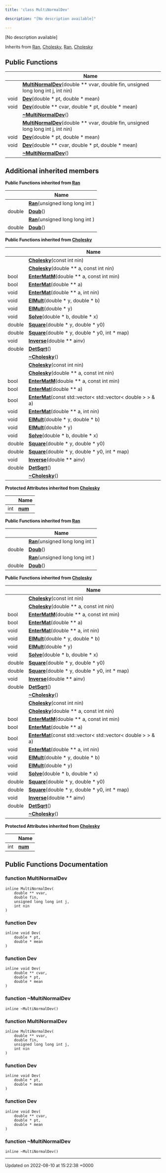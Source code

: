 ```yaml
---
title: 'class MultiNormalDev'

description: "[No description available]"

---
```









[No description available]

Inherits from [Ran](/documentation/code/gambit_2.2/classes/classran/), [Cholesky](/documentation/code/gambit_2.2/classes/classcholesky/), [Ran](/documentation/code/gambit_2.2/classes/classran/), [Cholesky](/documentation/code/gambit_2.2/classes/classcholesky/)

## Public Functions

|                | Name           |
| -------------- | -------------- |
| | **[MultiNormalDev](/documentation/code/gambit_2.2/classes/classmultinormaldev/#function-multinormaldev)**(double ** vvar, double fin, unsigned long long int j, int nin) |
| void | **[Dev](/documentation/code/gambit_2.2/classes/classmultinormaldev/#function-dev)**(double * pt, double * mean) |
| void | **[Dev](/documentation/code/gambit_2.2/classes/classmultinormaldev/#function-dev)**(double ** cvar, double * pt, double * mean) |
| | **[~MultiNormalDev](/documentation/code/gambit_2.2/classes/classmultinormaldev/#function-~multinormaldev)**() |
| | **[MultiNormalDev](/documentation/code/gambit_2.2/classes/classmultinormaldev/#function-multinormaldev)**(double ** vvar, double fin, unsigned long long int j, int nin) |
| void | **[Dev](/documentation/code/gambit_2.2/classes/classmultinormaldev/#function-dev)**(double * pt, double * mean) |
| void | **[Dev](/documentation/code/gambit_2.2/classes/classmultinormaldev/#function-dev)**(double ** cvar, double * pt, double * mean) |
| | **[~MultiNormalDev](/documentation/code/gambit_2.2/classes/classmultinormaldev/#function-~multinormaldev)**() |

## Additional inherited members

**Public Functions inherited from [Ran](/documentation/code/gambit_2.2/classes/classran/)**

|                | Name           |
| -------------- | -------------- |
| | **[Ran](/documentation/code/gambit_2.2/classes/classran/#function-ran)**(unsigned long long int ) |
| double | **[Doub](/documentation/code/gambit_2.2/classes/classran/#function-doub)**() |
| | **[Ran](/documentation/code/gambit_2.2/classes/classran/#function-ran)**(unsigned long long int ) |
| double | **[Doub](/documentation/code/gambit_2.2/classes/classran/#function-doub)**() |

**Public Functions inherited from [Cholesky](/documentation/code/gambit_2.2/classes/classcholesky/)**

|                | Name           |
| -------------- | -------------- |
| | **[Cholesky](/documentation/code/gambit_2.2/classes/classcholesky/#function-cholesky)**(const int nin) |
| | **[Cholesky](/documentation/code/gambit_2.2/classes/classcholesky/#function-cholesky)**(double ** a, const int nin) |
| bool | **[EnterMatM](/documentation/code/gambit_2.2/classes/classcholesky/#function-entermatm)**(double ** a, const int min) |
| bool | **[EnterMat](/documentation/code/gambit_2.2/classes/classcholesky/#function-entermat)**(double ** a) |
| void | **[EnterMat](/documentation/code/gambit_2.2/classes/classcholesky/#function-entermat)**(double ** a, int nin) |
| void | **[ElMult](/documentation/code/gambit_2.2/classes/classcholesky/#function-elmult)**(double * y, double * b) |
| void | **[ElMult](/documentation/code/gambit_2.2/classes/classcholesky/#function-elmult)**(double * y) |
| void | **[Solve](/documentation/code/gambit_2.2/classes/classcholesky/#function-solve)**(double * b, double * x) |
| double | **[Square](/documentation/code/gambit_2.2/classes/classcholesky/#function-square)**(double * y, double * y0) |
| double | **[Square](/documentation/code/gambit_2.2/classes/classcholesky/#function-square)**(double * y, double * y0, int * map) |
| void | **[Inverse](/documentation/code/gambit_2.2/classes/classcholesky/#function-inverse)**(double ** ainv) |
| double | **[DetSqrt](/documentation/code/gambit_2.2/classes/classcholesky/#function-detsqrt)**() |
| | **[~Cholesky](/documentation/code/gambit_2.2/classes/classcholesky/#function-~cholesky)**() |
| | **[Cholesky](/documentation/code/gambit_2.2/classes/classcholesky/#function-cholesky)**(const int nin) |
| | **[Cholesky](/documentation/code/gambit_2.2/classes/classcholesky/#function-cholesky)**(double ** a, const int nin) |
| bool | **[EnterMatM](/documentation/code/gambit_2.2/classes/classcholesky/#function-entermatm)**(double ** a, const int min) |
| bool | **[EnterMat](/documentation/code/gambit_2.2/classes/classcholesky/#function-entermat)**(double ** a) |
| bool | **[EnterMat](/documentation/code/gambit_2.2/classes/classcholesky/#function-entermat)**(const std::vector< std::vector< double > > & a) |
| void | **[EnterMat](/documentation/code/gambit_2.2/classes/classcholesky/#function-entermat)**(double ** a, int nin) |
| void | **[ElMult](/documentation/code/gambit_2.2/classes/classcholesky/#function-elmult)**(double * y, double * b) |
| void | **[ElMult](/documentation/code/gambit_2.2/classes/classcholesky/#function-elmult)**(double * y) |
| void | **[Solve](/documentation/code/gambit_2.2/classes/classcholesky/#function-solve)**(double * b, double * x) |
| double | **[Square](/documentation/code/gambit_2.2/classes/classcholesky/#function-square)**(double * y, double * y0) |
| double | **[Square](/documentation/code/gambit_2.2/classes/classcholesky/#function-square)**(double * y, double * y0, int * map) |
| void | **[Inverse](/documentation/code/gambit_2.2/classes/classcholesky/#function-inverse)**(double ** ainv) |
| double | **[DetSqrt](/documentation/code/gambit_2.2/classes/classcholesky/#function-detsqrt)**() |
| | **[~Cholesky](/documentation/code/gambit_2.2/classes/classcholesky/#function-~cholesky)**() |

**Protected Attributes inherited from [Cholesky](/documentation/code/gambit_2.2/classes/classcholesky/)**

|                | Name           |
| -------------- | -------------- |
| int | **[num](/documentation/code/gambit_2.2/classes/classcholesky/#variable-num)**  |

**Public Functions inherited from [Ran](/documentation/code/gambit_2.2/classes/classran/)**

|                | Name           |
| -------------- | -------------- |
| | **[Ran](/documentation/code/gambit_2.2/classes/classran/#function-ran)**(unsigned long long int ) |
| double | **[Doub](/documentation/code/gambit_2.2/classes/classran/#function-doub)**() |
| | **[Ran](/documentation/code/gambit_2.2/classes/classran/#function-ran)**(unsigned long long int ) |
| double | **[Doub](/documentation/code/gambit_2.2/classes/classran/#function-doub)**() |

**Public Functions inherited from [Cholesky](/documentation/code/gambit_2.2/classes/classcholesky/)**

|                | Name           |
| -------------- | -------------- |
| | **[Cholesky](/documentation/code/gambit_2.2/classes/classcholesky/#function-cholesky)**(const int nin) |
| | **[Cholesky](/documentation/code/gambit_2.2/classes/classcholesky/#function-cholesky)**(double ** a, const int nin) |
| bool | **[EnterMatM](/documentation/code/gambit_2.2/classes/classcholesky/#function-entermatm)**(double ** a, const int min) |
| bool | **[EnterMat](/documentation/code/gambit_2.2/classes/classcholesky/#function-entermat)**(double ** a) |
| void | **[EnterMat](/documentation/code/gambit_2.2/classes/classcholesky/#function-entermat)**(double ** a, int nin) |
| void | **[ElMult](/documentation/code/gambit_2.2/classes/classcholesky/#function-elmult)**(double * y, double * b) |
| void | **[ElMult](/documentation/code/gambit_2.2/classes/classcholesky/#function-elmult)**(double * y) |
| void | **[Solve](/documentation/code/gambit_2.2/classes/classcholesky/#function-solve)**(double * b, double * x) |
| double | **[Square](/documentation/code/gambit_2.2/classes/classcholesky/#function-square)**(double * y, double * y0) |
| double | **[Square](/documentation/code/gambit_2.2/classes/classcholesky/#function-square)**(double * y, double * y0, int * map) |
| void | **[Inverse](/documentation/code/gambit_2.2/classes/classcholesky/#function-inverse)**(double ** ainv) |
| double | **[DetSqrt](/documentation/code/gambit_2.2/classes/classcholesky/#function-detsqrt)**() |
| | **[~Cholesky](/documentation/code/gambit_2.2/classes/classcholesky/#function-~cholesky)**() |
| | **[Cholesky](/documentation/code/gambit_2.2/classes/classcholesky/#function-cholesky)**(const int nin) |
| | **[Cholesky](/documentation/code/gambit_2.2/classes/classcholesky/#function-cholesky)**(double ** a, const int nin) |
| bool | **[EnterMatM](/documentation/code/gambit_2.2/classes/classcholesky/#function-entermatm)**(double ** a, const int min) |
| bool | **[EnterMat](/documentation/code/gambit_2.2/classes/classcholesky/#function-entermat)**(double ** a) |
| bool | **[EnterMat](/documentation/code/gambit_2.2/classes/classcholesky/#function-entermat)**(const std::vector< std::vector< double > > & a) |
| void | **[EnterMat](/documentation/code/gambit_2.2/classes/classcholesky/#function-entermat)**(double ** a, int nin) |
| void | **[ElMult](/documentation/code/gambit_2.2/classes/classcholesky/#function-elmult)**(double * y, double * b) |
| void | **[ElMult](/documentation/code/gambit_2.2/classes/classcholesky/#function-elmult)**(double * y) |
| void | **[Solve](/documentation/code/gambit_2.2/classes/classcholesky/#function-solve)**(double * b, double * x) |
| double | **[Square](/documentation/code/gambit_2.2/classes/classcholesky/#function-square)**(double * y, double * y0) |
| double | **[Square](/documentation/code/gambit_2.2/classes/classcholesky/#function-square)**(double * y, double * y0, int * map) |
| void | **[Inverse](/documentation/code/gambit_2.2/classes/classcholesky/#function-inverse)**(double ** ainv) |
| double | **[DetSqrt](/documentation/code/gambit_2.2/classes/classcholesky/#function-detsqrt)**() |
| | **[~Cholesky](/documentation/code/gambit_2.2/classes/classcholesky/#function-~cholesky)**() |

**Protected Attributes inherited from [Cholesky](/documentation/code/gambit_2.2/classes/classcholesky/)**

|                | Name           |
| -------------- | -------------- |
| int | **[num](/documentation/code/gambit_2.2/classes/classcholesky/#variable-num)**  |


## Public Functions Documentation

### function MultiNormalDev

```
inline MultiNormalDev(
    double ** vvar,
    double fin,
    unsigned long long int j,
    int nin
)
```


### function Dev

```
inline void Dev(
    double * pt,
    double * mean
)
```


### function Dev

```
inline void Dev(
    double ** cvar,
    double * pt,
    double * mean
)
```


### function ~MultiNormalDev

```
inline ~MultiNormalDev()
```


### function MultiNormalDev

```
inline MultiNormalDev(
    double ** vvar,
    double fin,
    unsigned long long int j,
    int nin
)
```


### function Dev

```
inline void Dev(
    double * pt,
    double * mean
)
```


### function Dev

```
inline void Dev(
    double ** cvar,
    double * pt,
    double * mean
)
```


### function ~MultiNormalDev

```
inline ~MultiNormalDev()
```


-------------------------------

Updated on 2022-08-10 at 15:22:38 +0000